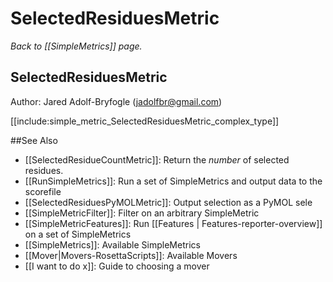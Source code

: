 # SelectedResiduesMetric
*Back to [[SimpleMetrics]] page.*
## SelectedResiduesMetric

Author: Jared Adolf-Bryfogle (jadolfbr@gmail.com)

[[include:simple_metric_SelectedResiduesMetric_complex_type]]

##See Also

* [[SelectedResidueCountMetric]]: Return the _number_ of selected residues.
* [[RunSimpleMetrics]]: Run a set of SimpleMetrics and output data to the scorefile
* [[SelectedResiduesPyMOLMetric]]: Output selection as a PyMOL sele
* [[SimpleMetricFilter]]: Filter on an arbitrary SimpleMetric
* [[SimpleMetricFeatures]]: Run [[Features | Features-reporter-overview]] on a set of SimpleMetrics
* [[SimpleMetrics]]: Available SimpleMetrics
* [[Mover|Movers-RosettaScripts]]: Available Movers
* [[I want to do x]]: Guide to choosing a mover